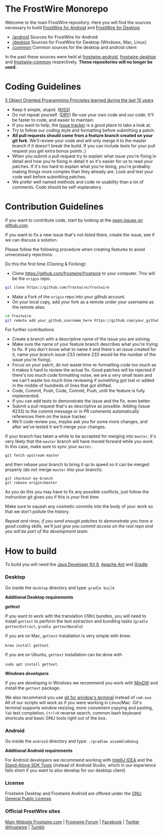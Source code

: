 # The FrostWire Monorepo

Welcome to the main FrostWire repository. 
Here you will find the sources necessary to build [FrostWire for Android](http://www.frostwire.com/android/?from=github) and [FrostWire for Desktop](http://www.frostwire.com/downloads/?from=github)

 * [/android](https://github.com/frostwire/frostwire/tree/master/android) Sources for FrostWire for Android
 * [/desktop](https://github.com/frostwire/frostwire/tree/master/desktop) Sources for FrostWire for Desktop (Windows, Mac, Linux)
 * [/common](https://github.com/frostwire/frostwire/tree/master/common) Common sources for the desktop and android client

In the past these sources were held at [frostwire-android](https://github.com/frostwire/frostwire-android), 
[frostwire-desktop](https://github.com/frostwire/frostwire-desktop) and [frostwire-common](https://github.com/frostwire/frostwire-common) respectively.
**These repositories will no longer be used.**

# Coding Guidelines

[5 Object Oriented Programming Principles learned during the last 15 years](http://bit.ly/y0hdR4)

* Keep it simple, stupid. ([KISS](https://en.wikipedia.org/wiki/KISS_principle))
* Do not repeat yourself. ([DRY](https://en.wikipedia.org/wiki/Don%27t_repeat_yourself)) Re-use your own code and our code. It'll be faster to code, and easier to maintain.
* If you want to help, the [Issue tracker](https://github.com/frostwire/frostwire/issues) is a good place to take a look at.
* Try to follow our coding style and formatting before submitting a patch.
* **All pull requests should come from a feature branch created on your git fork**. We'll review your code and will only merge it to the master branch if it doesn't break the build. If you can include tests for your pull request you get extra bonus points ;)
* When you submit a pull request try to explain what issue you're fixing in detail and how you're fixing in detail it so it's easier for us to read your patches. If it's too hard to explain what you're doing, you're probably making things more complex than they already are. Look and test your code well before submitting patches.
* We prefer well named methods and code re-usability than a lot of comments. Code should be self-explanatory.


# Contribution Guidelines

If you want to contribute code, start by looking at the [open issues on github.com](https://github.com/frostwire/frostwire/issues).

If you want to fix a new issue that's not listed there, create the issue, see if
we can discuss a solution.

Please follow the following procedure when creating features to avoid unnecessary rejections:

Do this the first time (Cloning & Forking):
* Clone https://github.com/frostwire/frostwire to your computer. This will be the `origin` repo. 
```bash
git clone https://github.com/frostwire/frostwire
```
* Make a Fork of the `origin` repo into your github account.
* On your local copy, add your fork as a remote under your username as the remote alias.
```bash
cd frostwire
git remote add your_github_username_here https://github.com/your_github_username_here/frostwire
```

For further contributions
* Create a branch with a descriptive name of the issue you are solving.
* Make sure the name of your feature branch describes what you're trying to fix. If you don't know what to name it and there's an issue created for it, name your branch issue-233 (where 233 would be the number of the issue you're fixing).
* Focus on your patch, do not waste time re-formatting code too much as it makes it hard
  to review the actual fix. Good patches will be rejected if there's too much code formatting
  noise, we are a very small team and we can't waste too much time reviewing if something
  got lost or added in the middle of hundreds of lines that got shifted.
* Code, Commit, Push, Code, Commit, Push, until the feature is fully implemented.
* If you can add tests to demonstrate the issue and the fix, even better.
* Submit a pull request that's as descriptive as possible. Adding (issue #233) to the commit message or in PR comments automatically references them on the issue tracker.
* We'll code review you, maybe ask you for some more changes, and after we've tested it we'll merge your changes.

If your branch has taken a while to be accepted for merging into `master`, it's very likely that the `master` branch will have moved forward while you work. In this case, make sure to sync your `master`.

    git fetch upstream master

and then rebase your branch to bring it up to speed so it can be merged properly (do not merge `master` into your branch):

    git checkout my-branch
    git rebase origin/master

As you do this you may have to fix any possible conflicts, just follow the instruction git gives you if this is your first time.

Make sure to squash any cosmetic commits into the body of your work so that we don't pollute the history.

_Repeat and rinse, if you send enough patches to demonstrate you have a good
coding skills, we'll just give you commit access on the real repo and you will
be part of the development team._

# How to build

To build you will need the [Java Developer Kit 8](http://www.oracle.com/technetwork/java/javase/downloads/jdk8-downloads-2133151.html), [Apache Ant](http://ant.apache.org/) and [Gradle](http://gradle.org/)

### Desktop
Go inside the `desktop` directory and type:
`gradle build`

**Additional Desktop requirements**

***gettext***

If you want to work with the translation (i18n) bundles, you will need to install `gettext` to perform the text extraction and bundling tasks (`gradle gettextExtract`, `gradle gettextBundle`)

If you are on Mac, `gettext` installation is very simple with brew: 

`brew install gettext`.

If you are on Ubuntu, `gettext` installation can be done with 

`sudo apt install gettext`.


***Windows developers***

If you are developing in Windows we recommend you work with [MinGW](https://sourceforge.net/projects/mingw/files/) and install the `gettext` package. 

We also recommend you use [git for window's terminal](https://git-scm.com/download/win) instead of `cmd.exe`. All of our scripts will work as if you were working in Linux/Mac. Git's terminal supports window resizing, more convenient copying and pasting, `Tab` text completion, `Ctrl+R` reverse search, common bash keyboard shortcuts and basic GNU tools right out of the box.

### Android
Go inside the `android` directory and type:
`./gradlew assembleDebug`

**Additional Android requirements**

For Android developers we recommend working with [IntelliJ IDEA](https://www.jetbrains.com/idea/download/) and the [Stand-Alone SDK Tools](http://developer.android.com/sdk/index.html#Other) (instead of Android Studio, which in our experience falls short if you want to also develop for our desktop client)

### License

Frostwire Desktop and Frostwire Android are offered under the [GNU General Public License](http://www.gnu.org/copyleft/gpl.html).


### Official FrostWire sites

[Main Website Frostwire.com](http://www.frostwire.com) |
[Frostwire Forum](http://forum.frostwire.com) |
[Facebook](http://www.facebook.com/FrostWireOfficial) |
[Twitter @frostwire](https://twitter.com/frostwire) |
[Tumblr](http://tumblr.frostwire.com)

